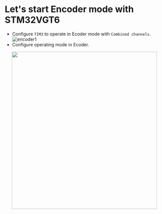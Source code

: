 # Let's start Encoder mode with STM32VGT6
- Configure `TIM3` to operate in Ecoder mode with `Combined channels`.<br>
![encoder1](https://github.com/DNZioo/STM32F407VGT6_Project/assets/132254089/0d7a4b64-6e41-453c-b782-a7810b056783)
- Configure operating mode in Ecoder.
<p align="center">
  <img width="460" height="500" src="https://github.com/DNZioo/STM32F407VGT6_Project/assets/132254089/6ea32012-d8f6-481c-8a42-a24b7163f7e7">
</p>

